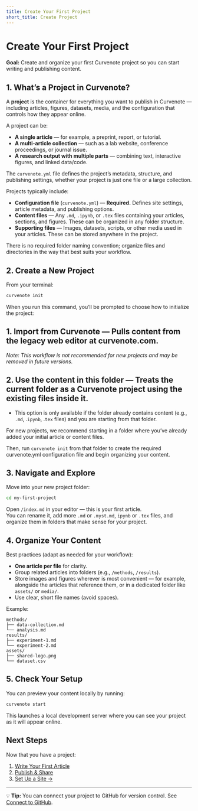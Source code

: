 ```yaml
---
title: Create Your First Project
short_title: Create Project
---
```


# Create Your First Project

**Goal:** Create and organize your first Curvenote project so you can start writing and publishing content.  


## 1. What’s a Project in Curvenote?

A **project** is the container for everything you want to publish in Curvenote — including articles, figures, datasets, media, and the configuration that controls how they appear online.

A project can be:
- **A single article** — for example, a preprint, report, or tutorial.
- **A multi-article collection** — such as a lab website, conference proceedings, or journal issue.
- **A research output with multiple parts** — combining text, interactive figures, and linked data/code.

The `curvenote.yml` file defines the project’s metadata, structure, and publishing settings, whether your project is just one file or a large collection.


Projects typically include:

- **Configuration file** (`curvenote.yml`) — **Required.** Defines site settings, article metadata, and publishing options.
- **Content files** — Any `.md`, `.ipynb`, or `.tex` files containing your articles, sections, and figures. These can be organized in any folder structure.
- **Supporting files** — Images, datasets, scripts, or other media used in your articles. These can be stored anywhere in the project.

There is no required folder naming convention; organize files and directories in the way that best suits your workflow.


## 2. Create a New Project

From your terminal:

```bash
curvenote init
```
When you run this command, you’ll be prompted to choose how to initialize the project:

## 1. Import from Curvenote — Pulls content from the legacy web editor at curvenote.com.
*Note: This workflow is not recommended for new projects and may be removed in future versions.*

## 2. Use the content in this folder — Treats the current folder as a Curvenote project using the existing files inside it.

- This option is only available if the folder already contains content (e.g., `.md`, .`ipynb`, .`tex` files) and you are starting from that folder.

For new projects, we recommend starting in a folder where you’ve already added your initial article or content files.

Then, run `curvenote init` from that folder to create the required curvenote.yml configuration file and begin organizing your content.

## 3. Navigate and Explore

Move into your new project folder:

```bash
cd my-first-project
```

Open `/index.md` in your editor — this is your first article.  
You can rename it, add more `.md` or `.myst.md`, `ipynb` or `.tex` files, and organize them in folders that make sense for your project.


## 4. Organize Your Content

Best practices (adapt as needed for your workflow):

- **One article per file** for clarity.
- Group related articles into folders (e.g., `/methods`, `/results`).
- Store images and figures wherever is most convenient — for example, alongside the articles that reference them, or in a dedicated folder like `assets/` or `media/`.
- Use clear, short file names (avoid spaces).

Example:
```arduino
methods/
├── data-collection.md
└── analysis.md
results/
├── experiment-1.md
└── experiment-2.md
assets/
├── shared-logo.png
└── dataset.csv
```

## 5. Check Your Setup

You can preview your content locally by running:

```bash
curvenote start
```

This launches a local development server where you can see your project as it will appear online.

## Next Steps

Now that you have a project:

1. [Write Your First Article](create-article-cli.md)  
2. [Publish & Share](publish-article.md)  
3. [Set Up a Site →](create-a-site.md)

---

💡 **Tip:** You can connect your project to GitHub for version control. See [Connect to GitHub](../integrations/github.md).